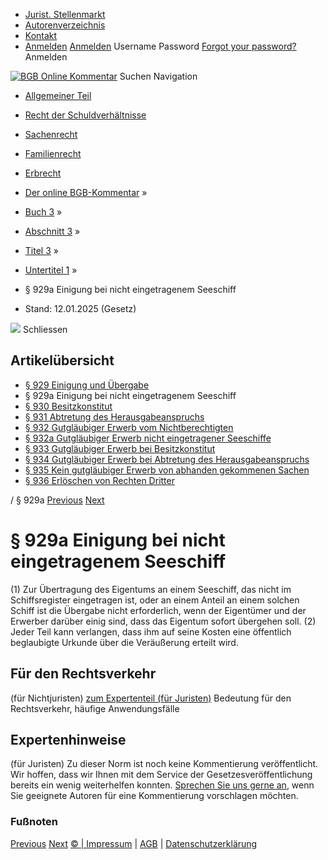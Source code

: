   * [Jurist. Stellenmarkt](https://bgb.kommentar.de/Buch-3/Abschnitt-3/Titel-3/Untertitel-1/</job-board> "Jurist. Stellenmarkt")
  * [Autorenverzeichnis](https://bgb.kommentar.de/Buch-3/Abschnitt-3/Titel-3/Untertitel-1/</Autorenverzeichnis> "Autorenverzeichnis")
  * [Kontakt](https://bgb.kommentar.de/Buch-3/Abschnitt-3/Titel-3/Untertitel-1/</Kontakt>)
  * [Anmelden](https://bgb.kommentar.de/Buch-3/Abschnitt-3/Titel-3/Untertitel-1/<#login> "show login form") [Anmelden](https://bgb.kommentar.de/Buch-3/Abschnitt-3/Titel-3/Untertitel-1/<#> "hide login form") Username Password
[Forgot your password?](https://bgb.kommentar.de/Buch-3/Abschnitt-3/Titel-3/Untertitel-1/</user/forgotpassword>) Anmelden 


[![BGB Online Kommentar](https://bgb.kommentar.de/extension/bgb/design/bgb/images/logo.png)](https://bgb.kommentar.de/Buch-3/Abschnitt-3/Titel-3/Untertitel-1/</> "BGB Online Kommentar")
Suchen
Navigation
  * [Allgemeiner Teil](https://bgb.kommentar.de/Buch-3/Abschnitt-3/Titel-3/Untertitel-1/</Buch-1>)
  * [Recht der Schuldverhältnisse](https://bgb.kommentar.de/Buch-3/Abschnitt-3/Titel-3/Untertitel-1/</Buch-2>)
  * [Sachenrecht](https://bgb.kommentar.de/Buch-3/Abschnitt-3/Titel-3/Untertitel-1/</Buch-3>)
  * [Familienrecht](https://bgb.kommentar.de/Buch-3/Abschnitt-3/Titel-3/Untertitel-1/</Buch-4>)
  * [Erbrecht](https://bgb.kommentar.de/Buch-3/Abschnitt-3/Titel-3/Untertitel-1/</Buch-5>)


  * [Der online BGB-Kommentar](https://bgb.kommentar.de/Buch-3/Abschnitt-3/Titel-3/Untertitel-1/</>) »
  * [Buch 3](https://bgb.kommentar.de/Buch-3/Abschnitt-3/Titel-3/Untertitel-1/</Buch-3>) »
  * [Abschnitt 3](https://bgb.kommentar.de/Buch-3/Abschnitt-3/Titel-3/Untertitel-1/</Buch-3/Abschnitt-3>) »
  * [Titel 3](https://bgb.kommentar.de/Buch-3/Abschnitt-3/Titel-3/Untertitel-1/</Buch-3/Abschnitt-3/Titel-3>) »
  * [Untertitel 1](https://bgb.kommentar.de/Buch-3/Abschnitt-3/Titel-3/Untertitel-1/</Buch-3/Abschnitt-3/Titel-3/Untertitel-1>) »
  * § 929a Einigung bei nicht eingetragenem Seeschiff 
  * Stand: 12.01.2025 (Gesetz) 


![](https://vg01.met.vgwort.de/na/1c9909529ead4f509072c06d9081a7d5)
Schliessen 
## Artikelübersicht
  * [ § 929 Einigung und Übergabe ](https://bgb.kommentar.de/Buch-3/Abschnitt-3/Titel-3/Untertitel-1/</Buch-3/Abschnitt-3/Titel-3/Untertitel-1/Einigung-und-Uebergabe>)
  * § 929a Einigung bei nicht eingetragenem Seeschiff 
  * [ § 930 Besitzkonstitut ](https://bgb.kommentar.de/Buch-3/Abschnitt-3/Titel-3/Untertitel-1/</Buch-3/Abschnitt-3/Titel-3/Untertitel-1/Besitzkonstitut>)
  * [ § 931 Abtretung des Herausgabeanspruchs ](https://bgb.kommentar.de/Buch-3/Abschnitt-3/Titel-3/Untertitel-1/</Buch-3/Abschnitt-3/Titel-3/Untertitel-1/Abtretung-des-Herausgabeanspruchs>)
  * [ § 932 Gutgläubiger Erwerb vom Nichtberechtigten ](https://bgb.kommentar.de/Buch-3/Abschnitt-3/Titel-3/Untertitel-1/</Buch-3/Abschnitt-3/Titel-3/Untertitel-1/Gutglaeubiger-Erwerb-vom-Nichtberechtigten>)
  * [ § 932a Gutgläubiger Erwerb nicht eingetragener Seeschiffe ](https://bgb.kommentar.de/Buch-3/Abschnitt-3/Titel-3/Untertitel-1/</Buch-3/Abschnitt-3/Titel-3/Untertitel-1/Gutglaeubiger-Erwerb-nicht-eingetragener-Seeschiffe>)
  * [ § 933 Gutgläubiger Erwerb bei Besitzkonstitut ](https://bgb.kommentar.de/Buch-3/Abschnitt-3/Titel-3/Untertitel-1/</Buch-3/Abschnitt-3/Titel-3/Untertitel-1/Gutglaeubiger-Erwerb-bei-Besitzkonstitut>)
  * [ § 934 Gutgläubiger Erwerb bei Abtretung des Herausgabeanspruchs ](https://bgb.kommentar.de/Buch-3/Abschnitt-3/Titel-3/Untertitel-1/</Buch-3/Abschnitt-3/Titel-3/Untertitel-1/Gutglaeubiger-Erwerb-bei-Abtretung-des-Herausgabeanspruchs>)
  * [ § 935 Kein gutgläubiger Erwerb von abhanden gekommenen Sachen ](https://bgb.kommentar.de/Buch-3/Abschnitt-3/Titel-3/Untertitel-1/</Buch-3/Abschnitt-3/Titel-3/Untertitel-1/Kein-gutglaeubiger-Erwerb-von-abhanden-gekommenen-Sachen>)
  * [ § 936 Erlöschen von Rechten Dritter ](https://bgb.kommentar.de/Buch-3/Abschnitt-3/Titel-3/Untertitel-1/</Buch-3/Abschnitt-3/Titel-3/Untertitel-1/Erloeschen-von-Rechten-Dritter>)


/ § 929a 
[Previous](https://bgb.kommentar.de/Buch-3/Abschnitt-3/Titel-3/Untertitel-1/</Buch-3/Abschnitt-3/Titel-3/Untertitel-1/Einigung-und-Uebergabe> "§ 929 Einigung und Übergabe") [Next](https://bgb.kommentar.de/Buch-3/Abschnitt-3/Titel-3/Untertitel-1/</Buch-3/Abschnitt-3/Titel-3/Untertitel-1/Besitzkonstitut> "§ 930 Besitzkonstitut")
# § 929a Einigung bei nicht eingetragenem Seeschiff
(1) Zur Übertragung des Eigentums an einem Seeschiff, das nicht im Schiffsregister eingetragen ist, oder an einem Anteil an einem solchen Schiff ist die Übergabe nicht erforderlich, wenn der Eigentümer und der Erwerber darüber einig sind, dass das Eigentum sofort übergehen soll.
(2) Jeder Teil kann verlangen, dass ihm auf seine Kosten eine öffentlich beglaubigte Urkunde über die Veräußerung erteilt wird.
## Für den Rechtsverkehr 
(für Nichtjuristen)
[zum Expertenteil (für Juristen)](https://bgb.kommentar.de/Buch-3/Abschnitt-3/Titel-3/Untertitel-1/<#expertenhinweise>)
Bedeutung für den Rechtsverkehr, häufige Anwendungsfälle
## Expertenhinweise
(für Juristen)
Zu dieser Norm ist noch keine Kommentierung veröffentlicht. Wir hoffen, dass wir Ihnen mit dem Service der Gesetzesveröffentlichung bereits ein wenig weiterhelfen konnten. [Sprechen Sie uns gerne an](https://bgb.kommentar.de/Buch-3/Abschnitt-3/Titel-3/Untertitel-1/</Kontakt>), wenn Sie geeignete Autoren für eine Kommentierung vorschlagen möchten. 
### Fußnoten
[Previous](https://bgb.kommentar.de/Buch-3/Abschnitt-3/Titel-3/Untertitel-1/</Buch-3/Abschnitt-3/Titel-3/Untertitel-1/Einigung-und-Uebergabe> "§ 929 Einigung und Übergabe") [Next](https://bgb.kommentar.de/Buch-3/Abschnitt-3/Titel-3/Untertitel-1/</Buch-3/Abschnitt-3/Titel-3/Untertitel-1/Besitzkonstitut> "§ 930 Besitzkonstitut")
[© | Impressum](https://bgb.kommentar.de/Buch-3/Abschnitt-3/Titel-3/Untertitel-1/</Kontakt>) | [AGB](https://bgb.kommentar.de/Buch-3/Abschnitt-3/Titel-3/Untertitel-1/</AGB>) | [Datenschutzerklärung](https://bgb.kommentar.de/Buch-3/Abschnitt-3/Titel-3/Untertitel-1/</Datenschutzerklaerung-fuer-Leser>)
